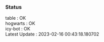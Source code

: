 ### Status


table : OK  
hogwarts : OK  
icy-bot : OK  
Latest Update : 2023-02-16 00:43:18.180702
